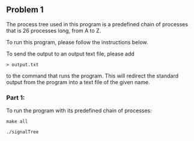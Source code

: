 ## Problem 1

The process tree used in this program is a predefined chain of processes that is 26 processes long,
from A to Z.

To run this program, please follow the instructions below.

To send the output to an output text file, please add

```> output.txt```

to the command that runs the program.
This will redirect the standard output from the program into a text file of the given name.


### Part 1:
To run the program with its predefined chain of processes: 

```make all```

```./signalTree```

